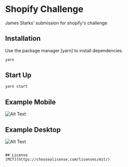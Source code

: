# Shopify Challenge

James Starks' submission for shopify's challenge 

## Installation

Use the package manager [yarn] to install dependencies.

```bash
yarn
```

## Start Up

```bash
yarn start
```

## Example Mobile
![Alt Text](https://i.imgur.com/D28sW32.gif)

## Example Desktop
![Alt Text](https://i.imgur.com/lLp8DDe.gif)

```

## License
[MIT](https://choosealicense.com/licenses/mit/)
